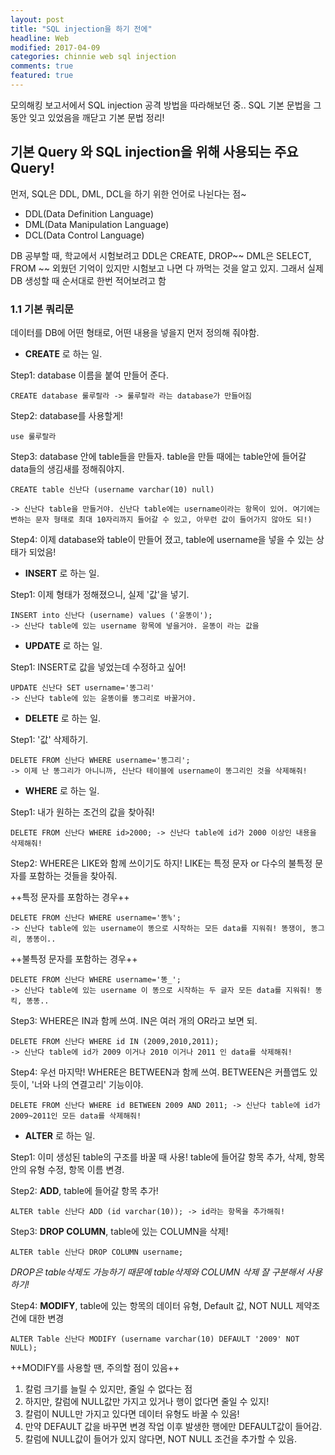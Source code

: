 ```yaml
---
layout: post
title: "SQL injection을 하기 전에"
headline: Web
modified: 2017-04-09
categories: chinnie web sql injection
comments: true
featured: true
---
```


모의해킹 보고서에서 SQL injection 공격 방법을 따라해보던 중.. SQL 기본 문법을 그동안 잊고 있었음을 깨닫고 기본 문법 정리!

## 기본 Query 와 SQL injection을 위해 사용되는 주요 Query!

먼저, SQL은 DDL, DML, DCL을 하기 위한 언어로 나뉜다는 점~

- DDL(Data Definition Language)
- DML(Data Manipulation Language)
- DCL(Data Control Language)

DB 공부할 때, 학교에서 시험보려고 DDL은 CREATE, DROP~~ DML은 SELECT, FROM ~~ 외웠던 기억이 있지만 시험보고 나면 다 까먹는 것을 알고 있지. 그래서 실제 DB 생성할 때 순서대로 한번 적어보려고 함

### 1.1 기본 쿼리문
데이터를 DB에 어떤 형태로, 어떤 내용을 넣을지 먼저 정의해 줘야함.

- **CREATE** 로 하는 일.

Step1: database 이름을 붙여 만들어 준다.

    CREATE database 룰루랄라 -> 룰루랄라 라는 database가 만들어짐

Step2: database를 사용할게!

    use 룰루랄라

Step3: database 안에 table들을 만들자. table을 만들 때에는 table안에 들어갈 data들의 생김새를 정해줘야지.

    CREATE table 신난다 (username varchar(10) null)

    -> 신난다 table을 만들거야. 신난다 table에는 username이라는 항목이 있어. 여기에는 변하는 문자 형태로 최대 10자리까지 들어갈 수 있고, 아무런 값이 들어가지 않아도 되!)

Step4: 이제 database와 table이 만들어 졌고, table에 username을 넣을 수 있는 상태가 되었음!


- **INSERT** 로 하는 일.

Step1: 이제 형태가 정해졌으니, 실제 '값'을 넣기.

    INSERT into 신난다 (username) values ('윤똥이');
    -> 신난다 table에 있는 username 항목에 넣을거야. 윤똥이 라는 값을

- **UPDATE** 로 하는 일.

Step1: INSERT로 값을 넣었는데 수정하고 싶어!

    UPDATE 신난다 SET username='똥그리'
    -> 신난다 table에 있는 윤똥이를 똥그리로 바꿀거야.

- **DELETE** 로 하는 일.

Step1: '값' 삭제하기.

    DELETE FROM 신난다 WHERE username='똥그리';
    -> 이제 난 똥그리가 아니니까, 신난다 테이블에 username이 똥그리인 것을 삭제해줘!


- **WHERE** 로 하는 일.

Step1: 내가 원하는 조건의 값을 찾아줘!

    DELETE FROM 신난다 WHERE id>2000; -> 신난다 table에 id가 2000 이상인 내용을 삭제해줘!

Step2: WHERE은 LIKE와 함께 쓰이기도 하지! LIKE는 특정 문자 or 다수의 불특정 문자를 포함하는 것들을 찾아줘.

++특정 문자를 포함하는 경우++

    DELETE FROM 신난다 WHERE username='똥%';
    -> 신난다 table에 있는 username이 똥으로 시작하는 모든 data를 지워줘! 똥쟁이, 똥그리, 똥똥이..

++불특정 문자를 포함하는 경우++

    DELETE FROM 신난다 WHERE username='똥_';
    -> 신난다 table에 있는 username 이 똥으로 시작하는 두 글자 모든 data를 지워줘! 똥킥, 똥똥..

Step3: WHERE은 IN과 함께 쓰여. IN은 여러 개의 OR라고 보면 되.

    DELETE FROM 신난다 WHERE id IN (2009,2010,2011);
    -> 신난다 table에 id가 2009 이거나 2010 이거나 2011 인 data를 삭제해줘!

Step4: 우선 마지막! WHERE은 BETWEEN과 함께 쓰여. BETWEEN은 커플앱도 있듯이, '너와 나의 연결고리' 기능이야.

    DELETE FROM 신난다 WHERE id BETWEEN 2009 AND 2011; -> 신난다 table에 id가 2009~2011인 모든 data를 삭제해줘!


- **ALTER** 로 하는 일.

Step1: 이미 생성된 table의 구조를 바꿀 때 사용! table에 들어갈 항목 추가, 삭제, 항목 안의 유형 수정, 항목 이름 변경.

Step2: **ADD**, table에 들어갈 항목 추가!

    ALTER table 신난다 ADD (id varchar(10)); -> id라는 항목을 추가해줘!

Step3: **DROP COLUMN**, table에 있는 COLUMN을 삭제!

    ALTER table 신난다 DROP COLUMN username;


_DROP은 table삭제도 가능하기 때문에 table삭제와 COLUMN 삭제 잘 구분해서 사용하기!_

Step4: **MODIFY**, table에 있는 항목의 데이터 유형, Default 값, NOT NULL 제약조건에 대한 변경

    ALTER Table 신난다 MODIFY (username varchar(10) DEFAULT '2009' NOT NULL);

++MODIFY를 사용할 땐, 주의할 점이 있음++
1. 칼럼 크기를 늘릴 수 있지만, 줄일 수 없다는 점
2. 하지만, 칼럼에 NULL값만 가지고 있거나 행이 없다면 줄일 수 있지!
3. 칼럼이 NULL만 가지고 있다면 데이터 유형도 바꿀 수 있음!
4. 만약 DEFAULT 값을 바꾸면 변경 작업 이후 발생한 행에만 DEFAULT값이 들어감.
5. 칼럼에 NULL값이 들어가 있지 않다면, NOT NULL 조건을 추가할 수 있음.
